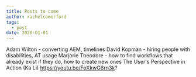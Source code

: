 ```yaml
---
title: Posts to come
author: rachelcomerford
tags:
  - post
date: 2020-01-01
---
```


Adam Wilton - converting AEM, timelines
David Kopman - hiring people with disabilities, AT usage
Marjorie Theodore - how to find workflows that already exist if they do, how to create new ones
The User's Perspective in Action (Ka Li) https://youtu.be/FoXkwG6rn3k?